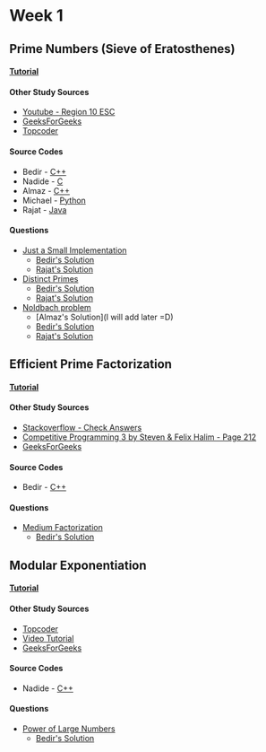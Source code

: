 # Week 1


## Prime Numbers (Sieve of Eratosthenes)

#### [Tutorial](https://github.com/NAU-ACM/ACM-ICPC-Preparation/blob/master/Week01/Sieve-of-Eretosthenes/README.md) 

#### Other Study Sources
- [Youtube - Region 10 ESC](https://www.youtube.com/watch?v=V08g_lkKj6Q)
- [GeeksForGeeks](http://www.geeksforgeeks.org/sieve-of-eratosthenes/)
- [Topcoder](https://www.topcoder.com/community/competitive-programming/tutorials/prime-numbers-factorization-and-euler-function/)

#### Source Codes
- Bedir - [C++](https://github.com/BedirT/AlgorithmsL/blob/master/Algorithms/Math/Sieve%20of%20Eratorthenes.cpp)
- Nadide - [C](https://github.com/nadide/ACM-ICPC/blob/master/codes/math_primeNumbers.c)
- Almaz - [C++](https://github.com/NAU-ACM/ACM-ICPC-Preparation/tree/master/Week1/Sieve-of-Eretosthenes)
- Michael - [Python](https://github.com/MichaelMMeskhi/Algorithms/blob/master/ACM-ICPC%20Preparation/Week%201/sieveOfEratosthenes.py)
- Rajat - [Java](https://github.com/rajat123456/General-Competitive-Programming-Questions/blob/master/Sieve%20of%20Eratosthenes.java)

#### Questions
- [Just a Small Implementation](https://wiki.haskell.org/99_questions/Solutions/39)
	- [Bedir's Solution](https://github.com/BedirT/AlgorithmsL/blob/master/Problems/Curriculum%20Q's/Week%204/sieve%20question.cpp)
	- [Rajat's Solution](https://github.com/rajat123456/General-Competitive-Programming-Questions/blob/master/Prime%20within%20Range.java)
- [Distinct Primes](http://www.spoj.com/problems/AMR11E/)
	- [Bedir's Solution](https://github.com/BedirT/AlgorithmsL/blob/master/Problems/Curriculum%20Q's/Week%204/AMR11E%20-%20Distinct%20Primes.cpp)
	- [Rajat's Solution](https://github.com/rajat123456/General-Competitive-Programming-Questions/blob/master/SPOJ(Distinct%20Primes).java)
- [Noldbach problem](http://codeforces.com/problemset/problem/17/A?locale=en)
	- [Almaz's Solution](I will add later =D)
	- [Bedir's Solution](https://github.com/NAU-ACM/Competitive-Programming/blob/master/CodeForces/Practices/Noldbach%20problem.cpp)
	- [Rajat's Solution](https://github.com/rajat123456/General-Competitive-Programming-Questions/blob/master/Codeforces(Noldbach%20Problem).java)



## Efficient Prime Factorization

#### [Tutorial](http://bedirtapkan.com/Prime-Number-Factorization/)

#### Other Study Sources
- [Stackoverflow - Check Answers](http://stackoverflow.com/questions/26344081/efficient-prime-factorization-for-large-numbers)
- [Competitive Programming 3 by Steven & Felix Halim - Page 212](https://www.amazon.com/Competitive-Programming-3rd-Steven-Halim/dp/B00FG8MNN8)
- [GeeksForGeeks](https://www.geeksforgeeks.org/prime-factorization-using-sieve-olog-n-multiple-queries/)
 
#### Source Codes
- Bedir - [C++](https://github.com/BedirT/ACM-ICPC-Preparation/blob/master/Week01/Prime-Factorization/primeFactorization.cpp)

#### Questions
- [Medium Factorization](http://www.spoj.com/problems/FACTCG2/)
	- [Bedir's Solution](https://github.com/NAU-ACM/Competitive-Programming/blob/master/SPOJ/Medium%20Factorization.cpp)

## Modular Exponentiation

#### [Tutorial](http://nadide.github.io/Modular-Exponentiation/)
 
#### Other Study Sources
- [Topcoder](https://www.topcoder.com/community/data-science/data-science-tutorials/primality-testing-non-deterministic-algorithms/) 
- [Video Tutorial](https://www.youtube.com/watch?v=nO7_qu2kd1Q)
- [GeeksForGeeks](https://www.geeksforgeeks.org/modular-exponentiation-power-in-modular-arithmetic/)

#### Source Codes
- Nadide - [C++](https://github.com/nadide/ACM-ICPC/blob/master/codes/math_modExponent.cpp)

#### Questions
- [Power of Large Numbers](https://www.hackerrank.com/challenges/power-of-large-numbers)
	- [Bedir's Solution](https://github.com/NAU-ACM/Competitive-Programming/blob/master/HackerRank/Practices/Math/PowerOfLargeNumbers.py)
